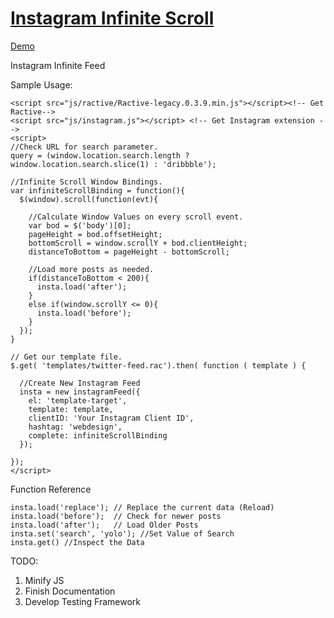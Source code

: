 # [Instagram Infinite Scroll](http://ddknoll.github.io/Instagram-Infinite-Scroll/)

[Demo](http://ddknoll.github.io/Instagram-Infinite-Scroll/)

Instagram Infinite Feed

Sample Usage:

    <script src="js/ractive/Ractive-legacy.0.3.9.min.js"></script><!-- Get Ractive-->
    <script src="js/instagram.js"></script> <!-- Get Instagram extension -->
    <script>
    //Check URL for search parameter.
    query = (window.location.search.length ? window.location.search.slice(1) : 'dribbble');

    //Infinite Scroll Window Bindings.
    var infiniteScrollBinding = function(){
      $(window).scroll(function(evt){
        
        //Calculate Window Values on every scroll event.
        var bod = $('body')[0];
        pageHeight = bod.offsetHeight;
        bottomScroll = window.scrollY + bod.clientHeight;
        distanceToBottom = pageHeight - bottomScroll;

        //Load more posts as needed.
        if(distanceToBottom < 200){
          insta.load('after');
        }
        else if(window.scrollY <= 0){
          insta.load('before');
        }
      });
    }

    // Get our template file.
    $.get( 'templates/twitter-feed.rac').then( function ( template ) {

      //Create New Instagram Feed
      insta = new instagramFeed({
        el: 'template-target',
        template: template,
        clientID: 'Your Instagram Client ID',
        hashtag: 'webdesign',
        complete: infiniteScrollBinding
      });

    });
    </script>


Function Reference

    insta.load('replace'); // Replace the current data (Reload)
    insta.load('before');  // Check for newer posts
    insta.load('after');   // Load Older Posts
    insta.set('search', 'yolo'); //Set Value of Search
    insta.get() //Inspect the Data


TODO:

1. Minify JS
2. Finish Documentation
3. Develop Testing Framework
